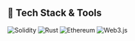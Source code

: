 ## 🚀 Tech Stack & Tools
![Solidity](https://img.shields.io/badge/Solidity-363636?style=flat&logo=solidity&logoColor=white)
![Rust](https://img.shields.io/badge/Rust-000000?style=flat&logo=rust&logoColor=white)
![Ethereum](https://img.shields.io/badge/Ethereum-627EEA?style=flat&logo=ethereum&logoColor=white)
![Web3.js](https://img.shields.io/badge/Web3.js-F16822?style=flat&logo=javascript&logoColor=white)
